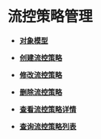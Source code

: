 # 流控策略管理<a name="ZH-CN_TOPIC_0000001082135109"></a>

-   **[对象模型](RequestThrottlingPolicyManagement-ObjectModel-6.md)**  

-   **[创建流控策略](CreatingaRequestThrottlingPolicy.md)**  

-   **[修改流控策略](ModifyingRequestThrottlingPolicy.md)**  

-   **[删除流控策略](DeletingRequestThrottlingPolicy.md)**  

-   **[查看流控策略详情](QueryingDetailsofaRequestThrottlingPolicy.md)**  

-   **[查询流控策略列表](QueryingtheRequestThrottlingPolicyList.md)**  



